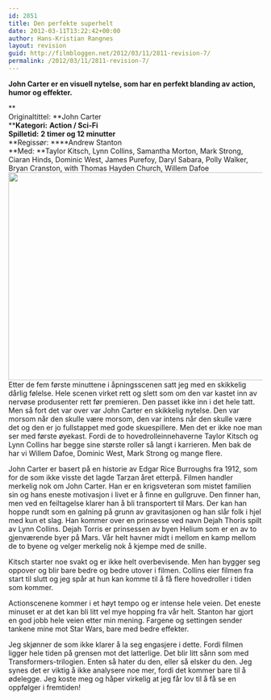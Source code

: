 ```yaml
---
id: 2851
title: Den perfekte superhelt
date: 2012-03-11T13:22:42+00:00
author: Hans-Kristian Rangnes
layout: revision
guid: http://filmbloggen.net/2012/03/11/2811-revision-7/
permalink: /2012/03/11/2811-revision-7/
---
```

**John Carter er en visuell nytelse, som har en perfekt blanding av action, humor og effekter.**<!--more-->

**  
Originaltittel: **John Carter  
****Kategori:** **Action / Sci-Fi**  
**Spilletid:** **2 timer og 12 minutter**  
**Regissør: ****Andrew Stanton  
**Med: **Taylor Kitsch, Lynn Collins, Samantha Morton, Mark Strong, Ciaran Hinds, Dominic West, James Purefoy, Daryl Sabara, Polly Walker, Bryan Cranston, with Thomas Hayden Church, Willem Dafoe  
<a href="http://filmbloggen.net/2012/03/10/den-perfekte-superhelt/taylor-kitsch/" rel="attachment wp-att-2812"><img class="alignnone size-large wp-image-2812" src="http://filmbloggen.net/wp-content/uploads//2012/03/john-carter-620x412.jpg" alt="" width="620" height="412" /></a>  
Etter de fem første minuttene i åpningsscenen satt jeg med en skikkelig dårlig følelse. Hele scenen virket rett og slett som om den var kastet inn av nervøse produsenter rett før premieren. Den passet ikke inn i det hele tatt. Men så fort det var over var John Carter en skikkelig nytelse. Den var morsom når den skulle være morsom, den var intens når den skulle være det og den er jo fullstappet med gode skuespillere. Men det er ikke noe man ser med første øyekast. Fordi de to hovedrolleinnehaverne Taylor Kitsch og Lynn Collins har begge sine største roller så langt i karrieren. Men bak de har vi Willem Dafoe, Dominic West, Mark Strong og mange flere.

John Carter er basert på en historie av Edgar Rice Burroughs fra 1912, som for de som ikke visste det lagde Tarzan året etterpå. Filmen handler merkelig nok om John Carter. Han er en krigsveteran som mistet familien sin og hans eneste motivasjon i livet er å finne en gullgruve. Den finner han, men ved en feiltagelse klarer han å bli transportert til Mars. Der kan han hoppe rundt som en galning på grunn av gravitasjonen og han slår folk i hjel med kun et slag. Han kommer over en prinsesse ved navn Dejah Thoris spilt av Lynn Collins. Dejah Torris er prinsessen av byen Helium som er en av to gjenværende byer på Mars. Vår helt havner midt i mellom en kamp mellom de to byene og velger merkelig nok å kjempe med de snille.

Kitsch starter noe svakt og er ikke helt overbevisende. Men han bygger seg oppover og blir bare bedre og bedre utover i filmen. Collins eier filmen fra start til slutt og jeg spår at hun kan komme til å få flere hovedroller i tiden som kommer.

Actionscenene kommer i et høyt tempo og er intense hele veien. Det eneste minuset er at det kan bli litt vel mye hopping fra vår helt. Stanton har gjort en god jobb hele veien etter min mening. Fargene og settingen sender tankene mine mot Star Wars, bare med bedre effekter.

Jeg skjønner de som ikke klarer å la seg engasjere i dette. Fordi filmen ligger hele tiden på grensen mot det latterlige. Det blir litt sånn som med Transformers-trilogien. Enten så hater du den, eller så elsker du den. Jeg synes det er viktig å ikke analysere noe mer, fordi det kommer bare til å ødelegge. Jeg koste meg og håper virkelig at jeg får lov til å få se en oppfølger i fremtiden!